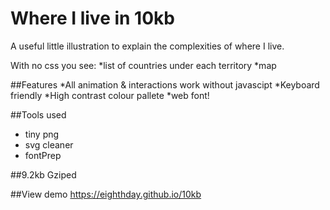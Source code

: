 # Where I live in 10kb

A useful little illustration to explain the complexities of where I live. 

With no css you see:
*list of countries under each territory 
*map 
 
##Features
*All animation & interactions work without javascipt
*Keyboard friendly
*High contrast colour pallete
*web font!

##Tools used
 - tiny png
 - svg cleaner
 - fontPrep
 
 
##9.2kb Gziped

##View demo
https://eighthday.github.io/10kb
